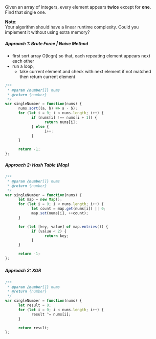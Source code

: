 Given an array of integers, every element appears **twice** except for **one**. Find that single one.

**Note:**  
Your algorithm should have a linear runtime complexity. Could you implement it without using extra memory?

##### Approach 1: Brute Force \| Naive Method

* first sort array O\(logn\) so that, each repeating element appears next each other
* run a loop, 
  * take current element and check with next element if not matched then return current element 

```js
/**
 * @param {number[]} nums
 * @return {number}
 */
var singleNumber = function(nums) {
      nums.sort((a, b) => a - b);
      for (let i = 0; i < nums.length; i++) {
            if (nums[i] !== nums[i + 1]) {
                  return nums[i];
            } else {
                  i++; 
            }
      }

      return -1;
};
```

##### Approach 2: Hash Table \(Map\)

```js
/**
 * @param {number[]} nums
 * @return {number}
 */
var singleNumber = function(nums) {
      let map = new Map();
      for (let i = 0; i < nums.length; i++) {
            let count = map.get(nums[i]) || 0;
            map.set(nums[i], ++count);
      }

      for (let [key, value] of map.entries()) {
            if (value < 2) {
                  return key;
            }
      }

      return -1;
};
```

##### 

##### Approach 2: XOR

```js
/**
 * @param {number[]} nums
 * @return {number}
 */
var singleNumber = function(nums) {
      let result = 0;
      for (let i = 0; i < nums.length; i++) {
            result ^= nums[i];
      }

      return result;
};
```



